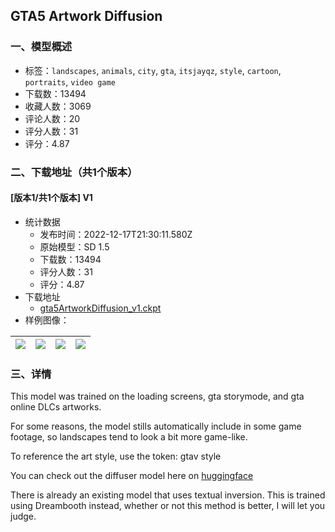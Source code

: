 ## GTA5 Artwork Diffusion
### 一、模型概述

- 标签：`landscapes`, `animals`, `city`, `gta`, `itsjayqz`, `style`, `cartoon`, `portraits`, `video game`
- 下载数：13494
- 收藏人数：3069
- 评论人数：20
- 评分人数：31
- 评分：4.87

### 二、下载地址（共1个版本）

#### [版本1/共1个版本] V1

- 统计数据
  - 发布时间：2022-12-17T21:30:11.580Z
  - 原始模型：SD 1.5
  - 下载数：13494
  - 评分人数：31
  - 评分：4.87
- 下载地址
  - [gta5ArtworkDiffusion_v1.ckpt](https://civitai.com/api/download/models/1393)
- 样例图像：

| <img src="https://image.civitai.com/xG1nkqKTMzGDvpLrqFT7WA/24f9fd4b-07af-4e60-6d6c-54148d453900/width=450/12379.jpeg" /> | <img src="https://image.civitai.com/xG1nkqKTMzGDvpLrqFT7WA/4dbcd6a3-6bd4-4083-0958-089195561900/width=450/12378.jpeg" /> | <img src="https://image.civitai.com/xG1nkqKTMzGDvpLrqFT7WA/c7d3ca5b-f063-43bd-e64f-db98a1013b00/width=450/12377.jpeg" /> | <img src="https://image.civitai.com/xG1nkqKTMzGDvpLrqFT7WA/bb40488f-cbc9-40af-e5c0-bd3f4522dd00/width=450/12376.jpeg" /> |
| ---- | ---- | ---- | ---- |


### 三、详情
<p>This model was trained on the loading screens, gta storymode, and gta online DLCs artworks.</p><p>For some reasons, the model stills automatically include in some game footage, so landscapes tend to look a bit more game-like.</p><p>To reference the art style, use the token: gtav style</p><p>You can check out the diffuser model here on <a href="https://huggingface.co/ItsJayQz/GTA5_Artwork_Diffusion" rel="ugc" target="_blank">huggingface</a></p><p>There is already an existing model that uses textual inversion. This is trained using Dreambooth instead, whether or not this method is better, I will let you judge.</p>